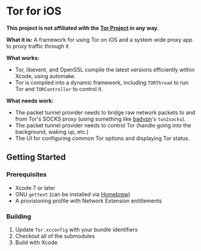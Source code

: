 # Tor for iOS

**This project is not affiliated with the [Tor Project](https://www.torproject.org/) in any way.** 

**What it is:** A framework for using Tor on iOS and a system wide proxy app to proxy traffic through it

**What works:**
- Tor, libevent, and OpenSSL compile the latest versions efficiently within Xcode, using automake.
- Tor is compiled into a dynamic framework, including `TORThread` to run Tor and `TORController` to control it.

**What needs work:**
- The packet tunnel provider needs to bridge raw network packets to and from Tor's SOCKS proxy (using something like [badvpn](https://github.com/ambrop72/badvpn)'s `tun2socks`).
- The packet tunnel provider needs to control Tor (handle going into the background, waking up, etc.)
- The UI for configuring common Tor options and displaying Tor status.

## Getting Started

### Prerequisites

- Xcode 7 or later
- GNU `gettext` (can be installed via [Homebrew](http://brew.sh/))
- A provisioning profile with Network Extension entitlements

### Building

1. Update `Tor.xcconfig` with your bundle identifiers
2. Checkout all of the submodules
3. Build with Xcode
